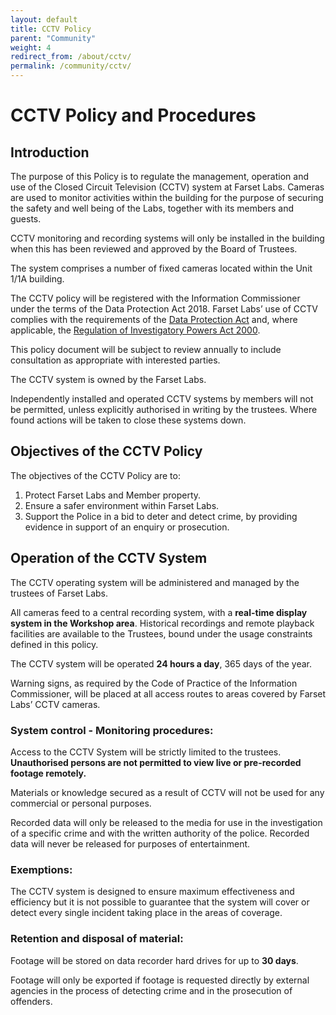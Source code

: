 ```yaml
---
layout: default
title: CCTV Policy
parent: "Community"
weight: 4
redirect_from: /about/cctv/
permalink: /community/cctv/
---
```


# CCTV Policy and Procedures

## Introduction

The purpose of this Policy is to regulate the management, operation and use of
the Closed Circuit Television (CCTV) system at Farset Labs. Cameras are used to
monitor activities within the building for the purpose of securing the safety
and well being of the Labs, together with its members and guests.

CCTV monitoring and recording systems will only be installed in the building
when this has been reviewed and approved by the Board of Trustees.

The system comprises a number of fixed cameras located within the Unit 1/1A
building.

The CCTV policy will be registered with the Information Commissioner under the
terms of the Data Protection Act 2018. Farset Labs’ use of CCTV complies with
the requirements of the
[Data Protection Act](https://ico.org.uk/media/for-organisations/documents/1542/cctv-code-of-practice.pdf)
and, where applicable, the
[Regulation of Investigatory Powers Act 2000](https://ico.org.uk/media/for-organisations/documents/1064/the_employment_practices_code.pdf).

This policy document will be subject to review annually to include consultation
as appropriate with interested parties.

The CCTV system is owned by the Farset Labs.

Independently installed and operated CCTV systems by members will not be
permitted, unless explicitly authorised in writing by the trustees. Where found
actions will be taken to close these systems down.

## Objectives of the CCTV Policy

The objectives of the CCTV Policy are to:

1. Protect Farset Labs and Member property.
2. Ensure a safer environment within Farset Labs.
3. Support the Police in a bid to deter and detect crime, by providing evidence
   in support of an enquiry or prosecution.

## Operation of the CCTV System

The CCTV operating system will be administered and managed by the trustees of
Farset Labs.

All cameras feed to a central recording system, with a **real-time display
system in the Workshop area**. Historical recordings and remote playback
facilities are available to the Trustees, bound under the usage constraints
defined in this policy.

The CCTV system will be operated **24 hours a day**, 365 days of the year.

Warning signs, as required by the Code of Practice of the Information
Commissioner, will be placed at all access routes to areas covered by Farset
Labs’ CCTV cameras.

### System control - Monitoring procedures:

Access to the CCTV System will be strictly limited to the trustees.
**Unauthorised persons are not permitted to view live or pre-recorded footage
remotely.**

Materials or knowledge secured as a result of CCTV will not be used for any
commercial or personal purposes.

Recorded data will only be released to the media for use in the investigation of
a specific crime and with the written authority of the police. Recorded data
will never be released for purposes of entertainment.

### Exemptions:

The CCTV system is designed to ensure maximum effectiveness and efficiency but
it is not possible to guarantee that the system will cover or detect every
single incident taking place in the areas of coverage.

### Retention and disposal of material:

Footage will be stored on data recorder hard drives for up to **30 days**.

Footage will only be exported if footage is requested directly by external
agencies in the process of detecting crime and in the prosecution of offenders.
